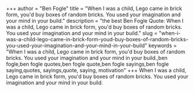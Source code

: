 +++
author = "Ben Fogle"
title = "When I was a child, Lego came in brick form, you'd buy boxes of random bricks. You used your imagination and your mind in your build."
description = "the best Ben Fogle Quote: When I was a child, Lego came in brick form, you'd buy boxes of random bricks. You used your imagination and your mind in your build."
slug = "when-i-was-a-child-lego-came-in-brick-form-youd-buy-boxes-of-random-bricks-you-used-your-imagination-and-your-mind-in-your-build"
keywords = "When I was a child, Lego came in brick form, you'd buy boxes of random bricks. You used your imagination and your mind in your build.,ben fogle,ben fogle quotes,ben fogle quote,ben fogle sayings,ben fogle saying,quotes, sayings,quote, saying, motivation"
+++
When I was a child, Lego came in brick form, you'd buy boxes of random bricks. You used your imagination and your mind in your build.
